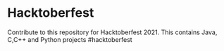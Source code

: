 # Hacktoberfest
Contribute to this repository for Hacktoberfest 2021.
This contains Java, C,C++ and Python projects
#hacktoberfest
